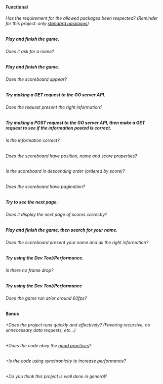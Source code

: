 #### Functional

###### Has the requirement for the allowed packages been respected? (Reminder for this project: only [standard packages](https://golang.org/pkg/))

##### Play and finish the game.

###### Does it ask for a name?

##### Play and finish the game.

###### Does the scoreboard appear?

##### Try making a GET request to the GO server API.

###### Does the request present the right information?

##### Try making a POST request to the GO server API, then make a GET request to see if the information posted is correct.

###### Is the information correct?

###### Does the scoreboard have position, name and score properties?

###### Is the scoreboard in descending order (ordered by score)?

###### Does the scoreboard have pagination?

##### Try to see the next page.

###### Does it display the next page of scores correctly?

##### Play and finish the game, then search for your name.

###### Does the scoreboard present your name and all the right information?

##### Try using the Dev Tool/Performance.

###### Is there no frame drop?

##### Try using the Dev Tool/Performance

###### Does the game run at/or around 60fps?

#### Bonus

###### +Does the project runs quickly and effectively? (Favoring recursive, no unnecessary data requests, etc...)

###### +Does the code obey the [good practices](../../good-practices/README.md)?

###### +Is the code using synchronicity to increase performance?

###### +Do you think this project is well done in general?
